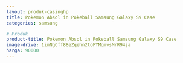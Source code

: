 ```yaml
---
layout: produk-casinghp
title: Pokemon Absol in Pokeball Samsung Galaxy S9 Case
categories: samsung

# Produk
product-title: Pokemon Absol in Pokeball Samsung Galaxy S9 Case
image-drive: 1imNgCff88eZqehn2toFYMqmvsMrR94ja
harga: 90000
---
```

